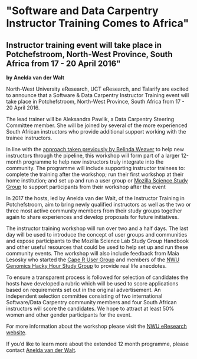 # "Software and Data Carpentry Instructor Training Comes to Africa"
## Instructor training event will take place in Potchefstroom, North-West Province, South Africa from 17 - 20 April 2016"


**by Anelda van der Walt**

North-West University eResearch, UCT eResearch, and Talarify are excited to announce that a Software & Data Carpentry Instructor Training event will take place in Potchefstroom, North-West Province, South Africa from 17 - 20 April 2016.

The lead trainer will be Aleksandra Pawlik, a Data Carpentry Steering Committee member. She will be joined by several of the more experienced South African instructors who provide additional support working with the trainee instructors.

In line with the [approach taken previously by Belinda Weaver](http://software-carpentry.org/blog/2016/03/proposal-instructor-trainees.html) to help new instructors through the pipeline, this workshop will form part of a larger 12-month programme to help new instructors truly integrate into the community.  The programme will include supporting instructor trainees to:
complete the training after the workshop;
run their first workshop at their home institution; and
set up and run a user group or [Mozilla Science Study Group](https://mozillascience.org/) to support participants from their workshop after the event

In 2017 the hosts, led by Anelda van der Walt, of the Instructor Training in Potchefstroom,  aim to bring newly qualified instructors as well as the two or three most active community members from their study groups together again to share experiences and develop proposals for future initiatives.

The instructor training workshop will run over two and a half days. The last day will be used to introduce the concept of user groups and communities and expose participants to the Mozilla Science Lab Study Group Handbook and other useful resources that could be used to help set up and run these community events. The workshop will also include feedback from Maia Lesosky who started  the [Cape R User Group](https://caperuser.wordpress.com/) and members of the [NWU Genomics Hacky Hour Study Group](http://anelda.github.io/GenomicsHackyHour/) to provide real life anecdotes.

To ensure a transparent process is followed for selection of candidates the hosts have developed a rubric which will be used to score applications based on requirements set out in the original advertisement.  An independent selection committee consisting of two international Software/Data Carpentry community members and four South African instructors will score the candidates.  We hope to attract at least 50% women and other gender participants for the event.

For more information about the workshop please visit the [NWU eResearch website](http://www.nwu.ac.za/eresearch/news/the-first-software-data-carpentry-instructor-training-workshop).

If you’d like to learn more about the extended 12 month programme, please contact [Anelda van der Walt](mailto:anelda.vdwalt@gmail.com).

